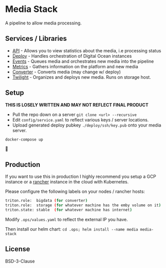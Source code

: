 # Media Stack

A pipeline to allow media processing.


## Services / Libraries

  * [API](./api) - Allows you to view statistics about the media, i.e processing status
  * [Deploy](./deploy) - Handles orchestration of Digital Ocean instances
  * [Events](./events) - Queues media and orchestrates new media into the pipeline
  * [Metrics](./metrics) - Gathers information on the platform and new media
  * [Converter](./converter) - Converts media (may change w/ deploy)
  * [Twilight](./twilight) - Organizes and deploys new media. Runs on storage host.

## Setup

**THIS IS LOSELY WRITTEN AND MAY NOT REFLECT FINAL PRODUCT**

 * Pull the repo down on a server `git clone <url> --recursive`
 * Edit `config/service.yaml` to reflect various keys / server locations.
 * Upload generated deploy pubkey `./deploy/ssh/key.pub` onto your media server.


```bash
docker-compose up
```

:tada:

## Production

If you want to use this in production I highly recommend you setup a GCP instance
or a [rancher](https://rancher.com) instance in the cloud with Kubernetes.

Please configure the following labels on your nodes / rancher hosts:

```bash
triton.role:  bigdata (for converter)
triton.role:  storage (for whatever machine has the emby volume on it)
triton.state: stable  (for whatever machine has internet)
```

Modify `.ops/values.yaml` to reflect the external IP you have.

Then install our helm chart: `cd .ops; helm install --name media media-stack`

## License

BSD-3-Clause
